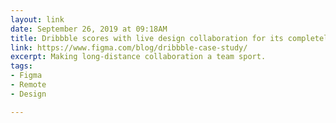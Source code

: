 ```yaml
---
layout: link
date: September 26, 2019 at 09:18AM
title: Dribbble scores with live design collaboration for its completely remote team
link: https://www.figma.com/blog/dribbble-case-study/
excerpt: Making long-distance collaboration a team sport.
tags:
- Figma
- Remote
- Design

---
```

